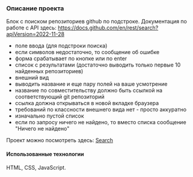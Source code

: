 ### Описание проекта

Блок с поиском репозиториев github по подстроке.
Документация по работе с API здесь:
https://docs.github.com/en/rest/search?apiVersion=2022-11-28
- поле ввода (для подстроки поиска)
- если символов недостаточно, то сообщение об ошибке
- форма срабатывает по кнопке или по enter
- список с результатами (достаточно выводить только первые 10 найденных репозиториев)
- внешний вид
- выводить название и еще пару полей на ваше усмотрение
- название по совместительству должно быть ссылкой на соответствующий git репозиторий
- ссылка должна открываться в новой вкладке браузера
- требований по классности внешнего вида нет - просто аккуратно
- изначально пустой список
- если по запросу ничего не найдено, то вместо списка сообщение "Ничего не найдено"

Проект можно посмотреть здесь: [Search](https://extraordinary-narwhal-3d3123.netlify.app/)

#### Использованные технологии

HTML, CSS, JavaScript.
